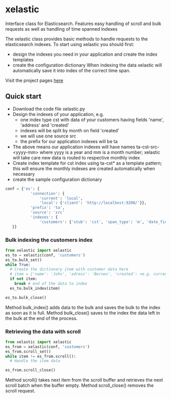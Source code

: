 # xelastic
Interface class for Elasticsearch. Features easy handling of scroll and bulk requests as well as handling of time spanned indexes

The xelastic class provides basic methods to handle requests to the elasticsearch indexes. To start using xelastic you should first:
* design the indexes you need in your application and create the index templates
* create the configuration dictionary
When indexing the data xelastic will automatically save it into index of the correct time span.

Visit the project pages [here](https://jurisra.github.io/xelastic)

## Quick start
* Download the code file xelastic.py
* Design the indexes of your application, e.g.
  * one index type cst with data of your customers having fields 'name', 'address' and 'created'
  * indexes will be split by month on field 'created'
  * we will use one source src
  * the prefix for our application indexes will be ta
* The above means our application indexes will have names ta-cst-src-\<yyyy-mm\> where yyyy is a year and mm is a month number; xelastic will take care new data is routed to respective monthly index
* Create index template for cst index using ta-cst* as a template pattern; this will ensure the monthly indexes are created automatically when necessary
* create the sample configuration dictionary

 ```python
 conf = {'es': {
            'connection': {
                'current': 'local',
                'local': {'client': 'http://localhost:9200/'}},
            'prefix': 'ta',
            'source': 'src'
            'indexes': {
                'customers': {'stub': 'cst', 'span_type': 'm', 'date_field': 'created'}}
    }}
```

### Bulk indexing the customers index

 ```python
 from xelastic import xelastic
 es_to = xelastic(conf, 'customers')
 es_to.bulk_set()
 while True:
   # Create the dictionary item with customer data here
   # item = {'name': 'John', 'adress': 'Borneo', 'created': <e.g. current time> }
   if not item:
     break # end of the data to index
   es_to.bulk_index(item)

es_to.bulk_close()
```
Method bulk_index() adds data to the bulk and saves the bulk to the index as soon as it is full.
Method bulk_close() saves to the index the data left in the bulk at the end of the process.

### Retrieving the data with scroll

```python
from xelastic import xelastic
es_from = xelastic(conf, 'customers')
es_from.scroll_set()
while item != es_from.scroll():
  # Handle the item data

es_from.scroll_close()
```
Method scroll() takes next item from the scroll buffer and retrieves the next scroll batch when
the buffer empty.
Method scroll_close() removes the scroll request.

